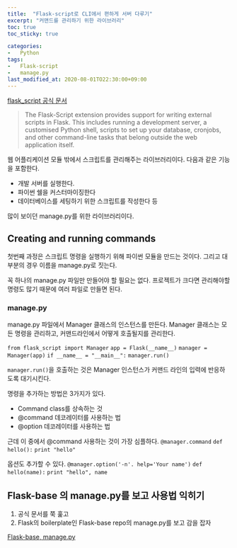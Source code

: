 ```yaml
---
title:  "Flask-script로 CLI에서 편하게 서버 다루기"
excerpt: "커맨드를 관리하기 위한 라이브러리"
toc: true
toc_sticky: true

categories:
-   Python
tags:
-   Flask-script
-   manage.py
last_modified_at: 2020-08-01TO22:30:00+09:00
---
```


[flask_script 공식 문서](https://flask-script.readthedocs.io/en/latest/)
> The Flask-Script extension provides support for writing external scripts in Flask. This includes running a development server, a customised Python shell, scripts to set up your database, cronjobs, and other command-line tasks that belong outside the web application itself.

웹 어플리케이션 모듈 밖에서 스크립트를 관리해주는 라이브러리이다. 다음과 같은 기능을 포함한다.

- 개발 서버를 실행한다.
- 파이썬 쉘을 커스터마이징한다
- 데이터베이스를 세팅하기 위한 스크립트를 작성한다 등

많이 보이던 manage.py를 위한 라이브러리이다.

## Creating and running commands

첫번째 과정은 스크립트 명령을 실행하기 위해 파이썬 모듈을 만드는 것이다. 그리고 대부분의 경우 이름을 manage.py로 짓는다.

꼭 하나의 manage.py 파일만 만들어야 할 필요는 없다. 프로젝트가 크다면 관리해야할 명령도 많기 때문에 여러 파일로 만들면 된다.

### manage.py

manage.py 파일에서 Manager 클래스의 인스턴스를 만든다. Manager 클래스는 모든 명령을 관리하고, 커맨드라인에서 어떻게 호출될지를 관리한다.

`from flask_script import Manager`
`app = Flask(__name__)`
`manager = Manager(app)`
`if __name__ = "__main__":`
    `manager.run()`

`manager.run()`을 호출하는 것은 Manager 인스턴스가 커맨드 라인의 입력에 반응하도록 대기시킨다.

명령을 추가하는 방법은 3가지가 있다.

- Command class를 상속하는 것
- @command 데코레이터를 사용하는 법
- @option 데코레이터를 사용하는 법

근데 이 중에서 @command 사용하는 것이 가장 심플하다.
`@manager.command`
`def hello():`
    `print "hello"`

옵션도 추가할 수 있다.
`@manager.option('-n'. help='Your name')`
`def hello(name):`
    `print "hello", name`

## Flask-base 의 manage.py를 보고 사용법 익히기

1. 공식 문서를 쭉 훑고
2. Flask의 boilerplate인 Flask-base repo의 manage.py를 보고 감을 잡자

[Flask-base, manage.py](https://github.com/hack4impact/flask-base/blob/master/manage.py)
